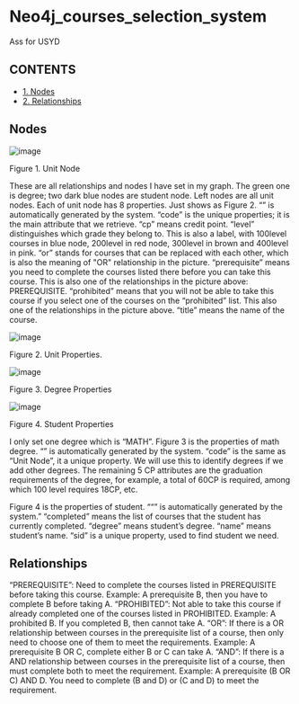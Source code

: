 # Neo4j_courses_selection_system
Ass for USYD

## CONTENTS
-  [1. Nodes](#1)
-  [2. Relationships](#2)

## Nodes <a id='1'></a>
![image](https://user-images.githubusercontent.com/53165197/141645823-c1bf414b-a543-482b-a196-2cc0230d8683.png)

Figure 1. Unit Node

These are all relationships and nodes I have set in my graph. The green one is degree; two dark blue nodes are student node. Left nodes are all unit nodes. Each of unit node has 8 properties. Just shows as Figure 2. 
“<id>” is automatically generated by the system. 
“code” is the unique properties; it is the main attribute that we retrieve. 
“cp” means credit point. 
“level” distinguishes which grade they belong to. This is also a label, with 100level courses in blue node, 200level in red node, 300level in brown and 400level in pink. 
“or” stands for courses that can be replaced with each other, which is also the meaning of "OR" relationship in the picture.
“prerequisite” means you need to complete the courses listed there before you can take this course. This is also one of the relationships in the picture above: PREREQUISITE. 
 “prohibited” means that you will not be able to take this course if you select one of the courses on the “prohibited” list. This also one of the relationships in the picture above. 
“title” means the name of the course.

![image](https://user-images.githubusercontent.com/53165197/141645846-a6c58c55-a590-40eb-b865-cf7fdd01f93e.png)
 
Figure 2. Unit Properties.           
  
![image](https://user-images.githubusercontent.com/53165197/141645869-d8ec9ce6-e5a4-4787-a68f-959e8df553ce.png)
 
Figure 3. Degree Properties            
  
![image](https://user-images.githubusercontent.com/53165197/141645871-8c56a858-54ba-497f-9685-0d87c5b631c6.png)
 
Figure 4. Student Properties

I only set one degree which is “MATH”. Figure 3 is the properties of math degree. 
“<id>” is automatically generated by the system.
“code” is the same as “Unit Node”, it a unique property. We will use this to identify degrees if we add other degrees.
The remaining 5 CP attributes are the graduation requirements of the degree, for example, a total of 60CP is required, among which 100 level requires 18CP, etc.

Figure 4 is the properties of student.
““<id>” is automatically generated by the system.”
“completed” means the list of courses that the student has currently completed.
“degree” means student’s degree.
“name” means student’s name.
“sid” is a unique property, used to find student we need.

## Relationships <a id='2'></a>
“PREREQUISITE”: Need to complete the courses listed in PREREQUISITE before taking this course. Example: A prerequisite B, then you have to complete B before taking A.
“PROHIBITED”: Not able to take this course if already completed one of the courses listed in PROHIBITED. Example: A prohibited B. If you completed B, then cannot take A.
“OR”: If there is a OR relationship between courses in the prerequisite list of a course, then only need to choose one of them to meet the requirements. Example: A prerequisite B OR C, complete either B or C can take A.
“AND”:  If there is a AND relationship between courses in the prerequisite list of a course, then must complete both to meet the requirement. Example: A prerequisite (B OR C) AND D. You need to complete (B and D) or (C and D) to meet the requirement.
